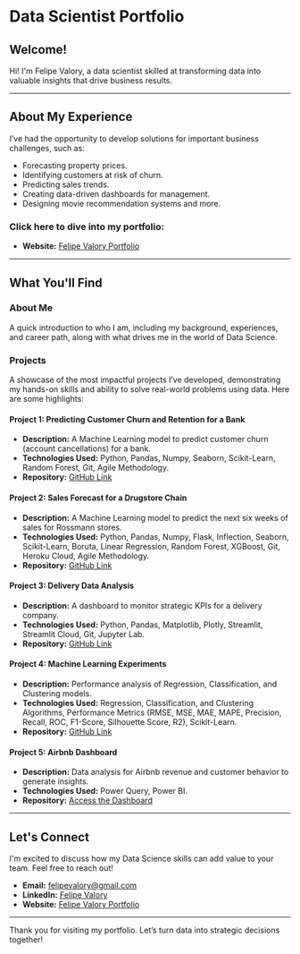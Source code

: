 # Data Scientist Portfolio  

## Welcome!  

Hi! I'm Felipe Valory, a data scientist skilled at transforming data into valuable insights that drive business results.  

---

## About My Experience  

I’ve had the opportunity to develop solutions for important business challenges, such as:  
- Forecasting property prices.  
- Identifying customers at risk of churn.  
- Predicting sales trends.  
- Creating data-driven dashboards for management.  
- Designing movie recommendation systems and more.   

### **Click here to dive into my portfolio:**  
- **Website:** [Felipe Valory Portfolio](https://felipevalory.github.io/portfolio_projects/)  

---

## What You'll Find  

### About Me  
A quick introduction to who I am, including my background, experiences, and career path, along with what drives me in the world of Data Science.  

### Projects  
A showcase of the most impactful projects I’ve developed, demonstrating my hands-on skills and ability to solve real-world problems using data. Here are some highlights:  

#### **Project 1: Predicting Customer Churn and Retention for a Bank**  
- **Description:** A Machine Learning model to predict customer churn (account cancellations) for a bank.  
- **Technologies Used:** Python, Pandas, Numpy, Seaborn, Scikit-Learn, Random Forest, Git, Agile Methodology.  
- **Repository:** [GitHub Link](https://github.com/felipevalory/Churn_Bank)  

#### **Project 2: Sales Forecast for a Drugstore Chain**  
- **Description:** A Machine Learning model to predict the next six weeks of sales for Rossmann stores.  
- **Technologies Used:** Python, Pandas, Numpy, Flask, Inflection, Seaborn, Scikit-Learn, Boruta, Linear Regression, Random Forest, XGBoost, Git, Heroku Cloud, Agile Methodology.  
- **Repository:** [GitHub Link](https://github.com/felipevalory/previsao_de_vendas)  

#### **Project 3: Delivery Data Analysis**  
- **Description:** A dashboard to monitor strategic KPIs for a delivery company.  
- **Technologies Used:** Python, Pandas, Matplotlib, Plotly, Streamlit, Streamlit Cloud, Git, Jupyter Lab.  
- **Repository:** [GitHub Link](https://github.com/felipevalory/Curry-Company)  

#### **Project 4: Machine Learning Experiments**  
- **Description:** Performance analysis of Regression, Classification, and Clustering models.  
- **Technologies Used:** Regression, Classification, and Clustering Algorithms, Performance Metrics (RMSE, MSE, MAE, MAPE, Precision, Recall, ROC, F1-Score, Silhouette Score, R2), Scikit-Learn.  
- **Repository:** [GitHub Link](https://github.com/felipevalory/Machine_Learning)  

#### **Project 5: Airbnb Dashboard**  
- **Description:** Data analysis for Airbnb revenue and customer behavior to generate insights.  
- **Technologies Used:** Power Query, Power BI.  
- **Repository:** [Access the Dashboard](https://bit.ly/3SfpE4V)  

---

## Let's Connect  

I'm excited to discuss how my Data Science skills can add value to your team. Feel free to reach out!  

- **Email:** [felipevalory@gmail.com](mailto:felipevalory@gmail.com)  
- **LinkedIn:** [Felipe Valory](https://www.linkedin.com/in/felipevalory/)  
- **Website:** [Felipe Valory Portfolio](https://felipevalory.github.io/portfolio_projects/)  

---

Thank you for visiting my portfolio. Let’s turn data into strategic decisions together!  
